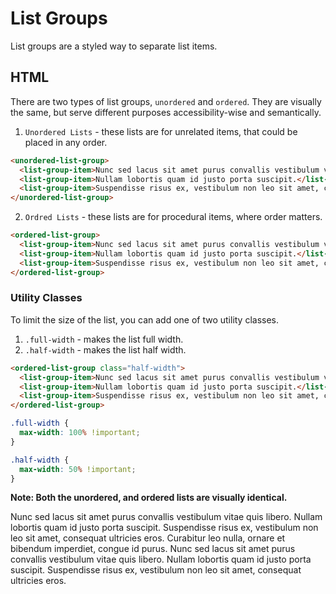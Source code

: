 # List Groups

List groups are a styled way to separate list items.

## HTML

There are two types of list groups, `unordered` and `ordered`. They are visually the same, but serve different purposes accessibility-wise and semantically.

1. `Unordered Lists` - these lists are for unrelated items, that could be placed in any order.

```html
<unordered-list-group>
  <list-group-item>Nunc sed lacus sit amet purus convallis vestibulum vitae quis libero.</list-group-item>
  <list-group-item>Nullam lobortis quam id justo porta suscipit.</list-group-item>
  <list-group-item>Suspendisse risus ex, vestibulum non leo sit amet, consequat ultricies eros. </list-group-item>
</unordered-list-group>
```

2. `Ordred Lists` - these lists are for procedural items, where order matters.

```html
<ordered-list-group>
  <list-group-item>Nunc sed lacus sit amet purus convallis vestibulum vitae quis libero.</list-group-item>
  <list-group-item>Nullam lobortis quam id justo porta suscipit.</list-group-item>
  <list-group-item>Suspendisse risus ex, vestibulum non leo sit amet, consequat ultricies eros. </list-group-item>
</ordered-list-group>
```

### Utility Classes

To limit the size of the list, you can add one of two utility classes.

1. `.full-width` - makes the list full width.
2. `.half-width` - makes the list half width.

```html
<ordered-list-group class="half-width">
  <list-group-item>Nunc sed lacus sit amet purus convallis vestibulum vitae quis libero.</list-group-item>
  <list-group-item>Nullam lobortis quam id justo porta suscipit.</list-group-item>
  <list-group-item>Suspendisse risus ex, vestibulum non leo sit amet, consequat ultricies eros. </list-group-item>
</ordered-list-group>
```

```scss
.full-width {
  max-width: 100% !important;
}

.half-width {
  max-width: 50% !important;
}
```

**Note: Both the unordered, and ordered lists are visually identical.**

<div class="example-container">
  <ordered-list-group>
    <list-group-item>Nunc sed lacus sit amet purus convallis vestibulum vitae quis libero.</list-group-item>
    <list-group-item>Nullam lobortis quam id justo porta suscipit.</list-group-item>
    <list-group-item>Suspendisse risus ex, vestibulum non leo sit amet, consequat ultricies eros.
    </list-group-item>
    <list-group-item>Curabitur leo nulla, ornare et bibendum imperdiet, congue id purus.</list-group-item>
    <list-group-item>Nunc sed lacus sit amet purus convallis vestibulum vitae quis libero.</list-group-item>
    <list-group-item>Nullam lobortis quam id justo porta suscipit.</list-group-item>
    <list-group-item>Suspendisse risus ex, vestibulum non leo sit amet, consequat ultricies eros.
    </list-group-item>
  </ordered-list-group>
</div>
